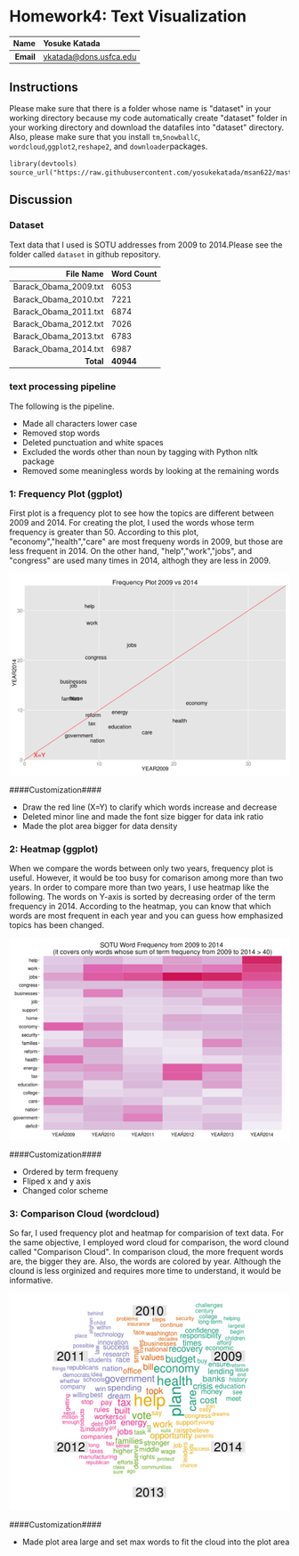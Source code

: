 Homework4: Text Visualization
==============================

| **Name**  | Yosuke Katada  |
|----------:|:-------------|
| **Email** | ykatada@dons.usfca.edu |

## Instructions ##

Please make sure that there is a folder whose name is "dataset" in your working directory because my code automatically create "dataset" folder in your working directory and download the datafiles into "dataset" directory. Also, please make sure that you install `tm`,`SnowballC`, `wordcloud`,`ggplot2`,`reshape2`, and `downloader`packages. 

```
library(devtools)
source_url("https://raw.githubusercontent.com/yosukekatada/msan622/master/homework4/HW4.R")
```

## Discussion ##

### Dataset ###
Text data that I used is SOTU addresses from 2009 to 2014.Please see the folder called `dataset` in github repository.

| **File Name**  | **Word Count**  |
|----------:|:-------------|
|  Barack_Obama_2009.txt | 6053 |
|  Barack_Obama_2010.txt | 7221 |
|  Barack_Obama_2011.txt | 6874 |
|  Barack_Obama_2012.txt | 7026 |
|  Barack_Obama_2013.txt | 6783 |
|  Barack_Obama_2014.txt | 6987 |
|  **Total** | **40944** |


### text processing pipeline ###
The following is the pipeline.
- Made all characters lower case
- Removed stop words
- Deleted punctuation and white spaces
- Excluded the words other than noun by tagging with Python nltk package
- Removed some meaningless words by looking at the remaining words

### 1: Frequency Plot (ggplot) ###
First plot is a frequency plot to see how the topics are different between 2009 and 2014. For creating the plot, I used the words whose term frequency is greater than 50. According to this plot, "economy","health","care" are most frequeny words in 2009, but those are less frequent in 2014. On the other hand, "help","work","jobs", and "congress" are used many times in 2014, althogh they are less in 2009.

![frequency plot](freqplot.png)

####Customization####
- Draw the red line (X=Y) to clarify which words increase and decrease
- Deleted minor line and made the font size bigger for data ink ratio
- Made the plot area bigger for data density


### 2: Heatmap (ggplot) ###

When we compare the words between only two years, frequency plot is useful. However, it would be too busy for comarison among more than two years. In order to compare more than two years, I use heatmap like the following. The words on Y-axis is sorted  by decreasing order of the term frequency in 2014. According to the heatmap, you can know that which words are most frequent in each year and you can guess how emphasized topics has been changed. 

![heatmap](heatmap.png)


####Customization####
- Ordered by term frequeny
- Fliped x and y axis
- Changed color scheme


### 3: Comparison Cloud (wordcloud) ###

So far, I used frequency plot and heatmap for comparision of text data. For the same objective, I employed word cloud for comparison, the word clound called "Comparison Cloud". In comparison cloud, the more frequent words are, the bigger they are. Also, the words are colored by year. Although the clound is less orginized and requires more time to understand, it would be informative. 

![comparison cloud](wordcloud.png)

####Customization####
- Made plot area large and set max words to fit the cloud into the plot area
